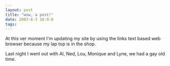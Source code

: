 ```yaml
---
layout: post
title: "wow, a post!"
date: 2003-8-3 10:9:0
tags: 
---
```


At this ver moment I'm updating my site by using the links text based web browser because my lap top is in the shop.

Last night I went out with Al, Ned, Lou, Monique and Lyne, we had a gay old time.

